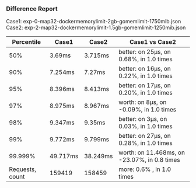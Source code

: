 ### Difference Report
Case1: exp-0-map32-dockermemorylimit-2gb-gomemlimit-1750mib.json
Case2: exp-2-map32-dockermemorylimit-1.5gb-gomemlimit-1250mib.json

|Percentile|Case1|Case2|Case1 vs Case2|
|---|---|---|---|
|50%|3.69ms|3.715ms|better: on 25µs, on 0.68%, in 1.0 times |
|90%|7.254ms|7.27ms|better: on 16µs, on 0.22%, in 1.0 times |
|95%|8.396ms|8.413ms|better: on 17µs, on 0.20%, in 1.0 times |
|97%|8.975ms|8.967ms|worth: on 8µs, on -0.09%, in 1.0 times |
|98%|9.347ms|9.35ms|better: on 3µs, on 0.03%, in 1.0 times |
|99%|9.772ms|9.799ms|better: on 27µs, on 0.28%, in 1.0 times |
|99.999%|49.717ms|38.249ms|worth: on 11.468ms, on -23.07%, in 0.8 times |
|Requests, count|159419|158459|more: 0.6% , in 1.0 times |
